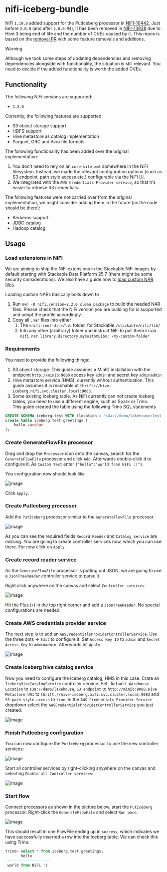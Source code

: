 # nifi-iceberg-bundle

NiFi `1.19.0` added support for the PutIceberg processor in [NIFI-10442](https://issues.apache.org/jira/browse/NIFI-10442).
Just before `2.0.0` (and after `2.0.0-M4`), it has been removed in [NIFI-13938](https://issues.apache.org/jira/browse/NIFI-13938) due to Hive 3 being end of life and the number of CVEs caused by it.
This repos is based on the [removal PR](https://github.com/apache/nifi/pull/9460) with some feature removals and additions.

> [!WARNING]
> Although we took some steps of updating dependencies and removing dependencies alongside with functionality, the situation is still relevant.
> You need to decide if the added functionality is worth the added CVEs.

## Functionality

The following NiFi versions are supported:

* `2.2.0`

Currently, the following features are supported:

* S3 object storage support
* HDFS support
* Hive metastore as catalog implementation
* Parquet, ORC and Avro file formats

The following functionality has been added over the original implementation:

1. You don't need to rely on an `core-site.xml` somewhere in the NiFi filesystem. Instead, we made the relevant configuration options (such as S3 endpoint, path style access etc.) configurable via the NiFi UI.
2. We integrated with the `AWS Credentials Provider service`, so that it's easier to retrieve S3 credentials.

The following features were not carried over from the original implementation, we might consider adding them in the future (as the code should be there):

* Kerberos support
* JDBC catalog
* Hadoop catalog

## Usage

### Load extensions in NiFI

We are aiming to ship the NiFi extensions in the Stackable NiFi images by default starting with Stackable Data Platform 25.7 (there might be some security considerations).
We also have a guide how to [load custom NAR files](https://docs.stackable.tech/home/stable/nifi/usage_guide/custom-components/custom-nars/).

Loading custom NARs basically boils down to

1. Run `mvn -D nifi.version=2.2.0 clean package` to build the needed NAR files.
   Please check that the NiFi version you are building for is supported and adopt the profile accordingly.
2. Copy all `.nar` files into either
   1. The `<nifi-root-dir>/lib` folder, for Stackable `/stackable/nifi/lib/`
   2. Into any other (arbitrary) folder and instruct NiFi to pull them in via `nifi.nar.library.directory.myCustomLibs: /my-custom-folder`

### Requirements

You need to provide the following things:

1. S3 object storage. This guide assumes a MinIO installation with the endpoint `http://minio:9000` access key `admin` and secret key `adminadmin`
2. Hive metastore service (HMS), currently without authentication. This guide assumes it is reachable at `thrift://hive-iceberg.nifi.svc.cluster.local:9083`.
3. Some existing Iceberg table. As NiFi currently can not create Iceberg tables, you need to use a different engine, such as Spark or Trino.\
   This guide created the table using the following Trino SQL statements

```sql
CREATE SCHEMA iceberg.test WITH (location = 's3a://demo/lakehouse/test');
create table iceberg.test.greetings (
	hello varchar
);
```

### Create GenerateFlowFile processor

Drag and drop the `Processor` icon onto the canvas, search for the `GenerateFlowFile` processor and click `Add`.
Afterwards double-click it to configure it.
As `Custom Text` enter `{"hello":"world from NiFi :)"}`.

You configuration now should look like

![image](docs/images/usage-guide-1.png)

Click `Apply`.

### Create PutIceberg processor

Add the `PutIceberg` processor similar to the `GenerateFlowFile` processor.

![image](docs/images/usage-guide-2.png)

As you can see the required fields `Record Reader` and `Catalog service` are missing.
You are going to create controller services now, which you can use there.
For now click on `Apply`.

### Create record reader service

As the `GenerateFlowFile` processor is putting out JSON, we are going to use a `JsonTreeReader` controller service to parse it.

Right click anywhere on the canvas and select `Controller services`:

![image](docs/images/usage-guide-10.png)

Hit the Plus (`+`) in the top right corner and add a `JsonTreeReader`.
No special configurations are needed.

### Create AWS credentials provider service

The next step is to add an `AWSCredentialsProviderControllerService`.
Use the three dots -> `Edit` to configure it.
Set `Access Key ID` to `admin` and `Secret Access Key` to `adminadmin`.
Afterwards hit `Apply`.

![image](docs/images/usage-guide-11.png)

### Create Iceberg hive catalog service

Now you need to configure the Iceberg catalog, HMS in this case.
Crate an `IcebergHiveCatalogService` controller service.
Set ` Default Warehouse Location` to `s3a://demo/lakehouse`, `S3 endpoint` to `http://minio:9000`, `Hive Metastore URI` to `thrift://hive-iceberg.nifi.svc.cluster.local:9083` and `S3 path style access` to `true`.
In the `AWS Credentials Provider Service` dropdown select the `AWSCredentialsProviderControllerService` you just created.

![image](docs/images/usage-guide-12.png)

### Finish PutIceberg configuration

You can now configure the `PutIceberg` processor to use the new controller services:

![image](docs/images/usage-guide-20.png)

Start all controller services by right-clicking anywhere on the canvas and selecting `Enable all Controller services`:

![image](docs/images/usage-guide-21.png)

### Start flow

Connect processors as shown in the picture below, start the `PutIceberg` processor.
Right-click the `GenerateFlowFile` and select `Run once`.

![image](docs/images/usage-guide-30.png)

This should result in one FlowFile ending up in `success`, which indicates we have successfully inserted a row into the Iceberg table.
We can check this using Trino:

```sql
trino> select * from iceberg.test.greetings;
       hello
--------------------
 world from NiFi :)
```

